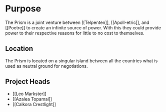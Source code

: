 # Purpose
The Prism is a joint venture between [[Telpenten]], [[Apoll-etric]], and [[Poetre]] to create an infinite source of power. With this they could provide power to their respective reasons for little to no cost to themselves.
## Location
The Prism is located on a singular island between all the countries what is used as neutral ground for negotiations.
## Project Heads
- [[Leo Markster]]
- [[Azalea Topamal]]
- [[Calkora Crestlight]]